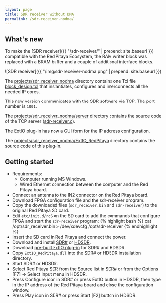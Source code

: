 ```yaml
---
layout: page
title: SDR receiver without DMA
permalink: /sdr-receiver-nodma/
---
```


What's new
-----

To make the [SDR receiver]({{ "/sdr-receiver/" | prepend: site.baseurl }}) compatible with the Red Pitaya Ecosystem, the RAM writer block was replaced with a BRAM buffer and a couple of additional interface blocks.

![SDR receiver]({{ "/img/sdr-receiver-nodma.png" | prepend: site.baseurl }})

The [projects/sdr_receiver_nodma](https://github.com/pavel-demin/red-pitaya-notes/tree/develop/projects/sdr_receiver_nodma) directory contains one Tcl file [block_design.tcl](https://github.com/pavel-demin/red-pitaya-notes/blob/develop/projects/sdr_receiver_nodma/block_design.tcl) that instantiates, configures and interconnects all the needed IP cores.

This new version communicates with the SDR software via TCP. The port number is `1001`.

The [projects/sdr_receiver_nodma/server](https://github.com/pavel-demin/red-pitaya-notes/tree/develop/projects/sdr_receiver_nodma/server) directory contains the source code of the TCP server ([sdr-receiver.c](https://github.com/pavel-demin/red-pitaya-notes/blob/develop/projects/sdr_receiver_nodma/server/sdr-receiver.c)).

The ExtIO plug-in has now a GUI form for the IP address configuration.

The [projects/sdr_receiver_nodma/ExtIO_RedPitaya](https://github.com/pavel-demin/red-pitaya-notes/tree/develop/projects/sdr_receiver_nodma/ExtIO_RedPitaya) directory contains the source code of this plug-in.

Getting started
-----

 - Requirements:
   - Computer running MS Windows.
   - Wired Ethernet connection between the computer and the Red Pitaya board.
 - Connect an antenna to the IN2 connector on the Red Pitaya board.
 - Download [FPGA configuration file](https://googledrive.com/host/0B-t5klOOymMNfmJ0bFQzTVNXQ3RtWm5SQ2NGTE1hRUlTd3V2emdSNzN6d0pYamNILW83Wmc/SDR/sdr_receiver.bin) and the [sdr-receiver program](https://googledrive.com/host/0B-t5klOOymMNfmJ0bFQzTVNXQ3RtWm5SQ2NGTE1hRUlTd3V2emdSNzN6d0pYamNILW83Wmc/SDR/sdr-receiver).
 - Copy the downloaded files (`sdr_receiver.bin` and `sdr-receiver`) to the original Red Pitaya SD card.
 - Edit `etc/init.d/rcS` on the SD card to add the commands that configure FPGA and start the `sdr-receiver` program:
{% highlight bash %}
cat /opt/sdr_receiver.bin > /dev/xdevcfg
/opt/sdr-receiver
{% endhighlight %}
 - Insert the SD card in Red Pitaya and connect the power.
 - Download and install [SDR#](http://sdrsharp.com/#download) or [HDSDR](http://www.hdsdr.de/).
 - Download [pre-built ExtIO plug-in](https://googledrive.com/host/0B-t5klOOymMNfmJ0bFQzTVNXQ3RtWm5SQ2NGTE1hRUlTd3V2emdSNzN6d0pYamNILW83Wmc/SDR/ExtIO_RedPitaya.dll) for SDR# and HDSDR.
 - Copy `ExtIO_RedPitaya.dll` into the SDR# or HDSDR installation directory.
 - Start SDR# or HDSDR.
 - Select Red Pitaya SDR from the Source list in SDR# or from the Options [F7] &rarr; Select Input menu in HDSDR.
 - Press Configure icon in SDR# or press ExtIO button in HDSDR, then type in the IP address of the Red Pitaya board and close the configuration window.
 - Press Play icon in SDR# or press Start [F2] button in HDSDR.
